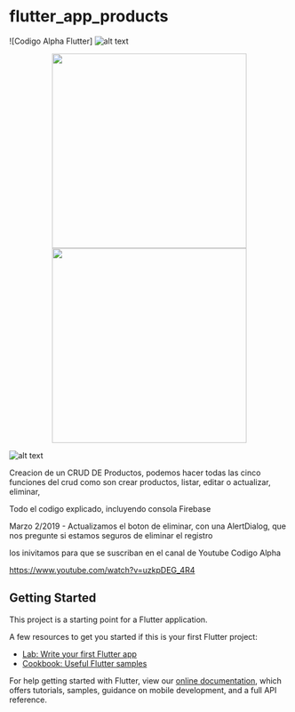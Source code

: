 # flutter_app_products

![Codigo Alpha Flutter]
![alt text](https://github.com/codigoalphacol/FlutterFirebaseCRUD/blob/master/assets/images/crudfirebase.png) 

<p align="center"> <img src="https://github.com/codigoalphacol/FlutterFirebaseCRUD/blob/master/assets/images/producto1.jpg" width="350"/> <img src="https://github.com/codigoalphacol/FlutterFirebaseCRUD/blob/master/assets/images/producto2.jpg" width="350"/> </p> 

![alt text](https://github.com/codigoalphacol/FlutterFirebaseCRUD/blob/master/assets/images/producto3.jpg) 

Creacion de un CRUD DE Productos, podemos hacer todas las cinco funciones del crud como son
crear productos, listar, editar o actualizar, eliminar,

Todo el codigo explicado, incluyendo consola Firebase 

Marzo 2/2019 - Actualizamos  el boton de eliminar, con una AlertDialog, 
que nos pregunte si estamos seguros de eliminar el registro

los inivitamos para que se suscriban en el canal de Youtube Codigo Alpha

https://www.youtube.com/watch?v=uzkpDEG_4R4

## Getting Started

This project is a starting point for a Flutter application.

A few resources to get you started if this is your first Flutter project:

- [Lab: Write your first Flutter app](https://flutter.io/docs/get-started/codelab)
- [Cookbook: Useful Flutter samples](https://flutter.io/docs/cookbook)

For help getting started with Flutter, view our 
[online documentation](https://flutter.io/docs), which offers tutorials, 
samples, guidance on mobile development, and a full API reference.
